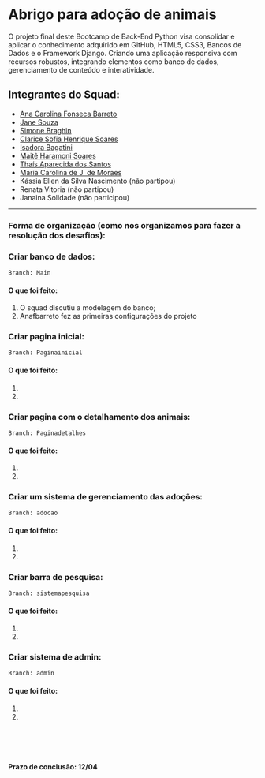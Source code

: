 # Abrigo para adoção de animais
O projeto final deste Bootcamp de Back-End Python visa consolidar e aplicar o conhecimento adquirido em GitHub, HTML5, CSS3, Bancos de Dados e o Framework Django. Criando uma aplicação responsiva com recursos robustos, integrando elementos como banco de dados, gerenciamento de conteúdo e interatividade. 

## Integrantes do Squad:

- [Ana Carolina Fonseca Barreto](https://github.com/anafbarreto)
- [Jane Souza](https://github.com/janessf)
- [Simone Braghin](https://github.com/SimoneBraghin)
- [Clarice Sofia Henrique Soares](https://github.com/claricesoares)
- [Isadora Bagatini](https://github.com/IsahBag)
- [Maitê Haramoni Soares](https://github.com/maiharamoni)
- [Thaís Aparecida dos Santos](https://github.com/ThaisAp10)
- [Maria Carolina de J. de Moraes](https://github.com/CarolinaSanches24)
- Kássia Ellen da Silva Nascimento (não partipou)
- Renata Vitoria (não partipou)
- Janaina Solidade (não participou)

---

### Forma de organização (como nos organizamos para fazer a resolução dos desafios):
### Criar banco de dados:

    Branch: Main

#### O que foi feito:
1. O squad discutiu a modelagem do banco;
2. Anafbarreto fez as primeiras configurações do projeto

### Criar pagina inicial:

    Branch: Paginainicial

#### O que foi feito:

1.
2.

### Criar pagina com o detalhamento dos animais:

    Branch: Paginadetalhes

#### O que foi feito:

1.
2.

### Criar um sistema de gerenciamento das adoções:

    Branch: adocao

#### O que foi feito:

1.
2.

### Criar barra de pesquisa:

    Branch: sistemapesquisa

#### O que foi feito:

1.
2.

### Criar sistema de admin:

    Branch: admin

#### O que foi feito:

1.
2.







<br><br><br>  

#### Prazo de conclusão: 12/04
